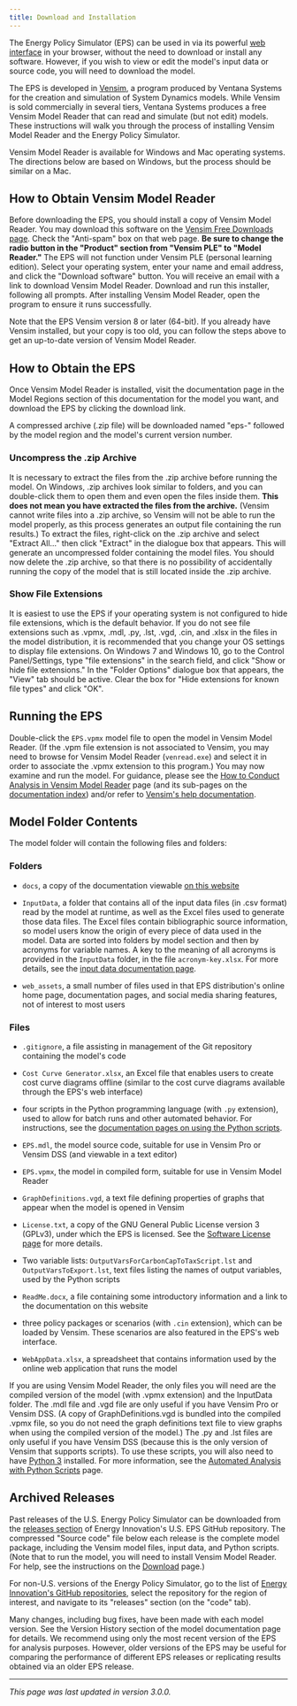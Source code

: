 ```yaml
---
title: Download and Installation
---
```


The Energy Policy Simulator (EPS) can be used in via its powerful [web interface](online-model-tutorial) in your browser, without the need to download or install any software.  However, if you wish to view or edit the model's input data or source code, you will need to download the model.

The EPS is developed in [Vensim](http://vensim.com/), a program produced by Ventana Systems for the creation and simulation of System Dynamics models.  While Vensim is sold commercially in several tiers, Ventana Systems produces a free Vensim Model Reader that can read and simulate (but not edit) models.  These instructions will walk you through the process of installing Vensim Model Reader and the Energy Policy Simulator.

Vensim Model Reader is available for Windows and Mac operating systems.  The directions below are based on Windows, but the process should be similar on a Mac.

## How to Obtain Vensim Model Reader

Before downloading the EPS, you should install a copy of Vensim Model Reader.  You may download this software on the [Vensim Free Downloads page](http://vensim.com/free-download/).  Check the "Anti-spam" box on that web page.  **Be sure to change the radio button in the "Product" section from "Vensim PLE" to "Model Reader."**  The EPS will not function under Vensim PLE (personal learning edition).  Select your operating system, enter your name and email address, and click the "Download software" button.  You will receive an email with a link to download Vensim Model Reader.  Download and run this installer, following all prompts.  After installing Vensim Model Reader, open the program to ensure it runs successfully.

Note that the EPS Vensim version 8 or later (64-bit).  If you already have Vensim installed, but your copy is too old, you can follow the steps above to get an up-to-date version of Vensim Model Reader.

## How to Obtain the EPS

Once Vensim Model Reader is installed, visit the documentation page in the Model Regions section of this documentation for the model you want, and download the EPS by clicking the download link.

A compressed archive (.zip file) will be downloaded named "eps-" followed by the model region and the model's current version number.

### Uncompress the .zip Archive

It is necessary to extract the files from the .zip archive before running the model.  On Windows, .zip archives look similar to folders, and you can double-click them to open them and even open the files inside them.  **This does not mean you have extracted the files from the archive.**  (Vensim cannot write files into a .zip archive, so Vensim will not be able to run the model properly, as this process generates an output file containing the run results.)  To extract the files, right-click on the .zip archive and select "Extract All..." then click "Extract" in the dialogue box that appears.  This will generate an uncompressed folder containing the model files.  You should now delete the .zip archive, so that there is no possibility of accidentally running the copy of the model that is still located inside the .zip archive.

### Show File Extensions

It is easiest to use the EPS if your operating system is not configured to hide file extensions, which is the default behavior.  If you do not see file extensions such as .vpmx, .mdl, .py, .lst, .vgd, .cin, and .xlsx in the files in the model distribution, it is recommended that you change your OS settings to display file extensions.  On Windows 7 and Windows 10, go to the Control Panel/Settings, type "file extensions" in the search field, and click "Show or hide file extensions."  In the "Folder Options" dialogue box that appears, the "View" tab should be active.  Clear the box for "Hide extensions for known file types" and click "OK".

## Running the EPS

Double-click the `EPS.vpmx` model file to open the model in Vensim Model Reader.  (If the .vpm file extension is not associated to Vensim, you may need to browse for Vensim Model Reader (`venread.exe`) and select it in order to associate the .vpmx extension to this program.)  You may now examine and run the model.  For guidance, please see the [How to Conduct Analysis in Vensim Model Reader](how-to-conduct-analysis) page (and its sub-pages on the [documentation index](index)) and/or refer to [Vensim's help documentation](http://www.vensim.com/documentation/index.html).

## Model Folder Contents

The model folder will contain the following files and folders:

### Folders

* `docs`, a copy of the documentation viewable [on this website](index)

* `InputData`, a folder that contains all of the input data files (in .csv format) read by the model at runtime, as well as the Excel files used to generate those data files.  The Excel files contain bibliographic source information, so model users know the origin of every piece of data used in the model.  Data are sorted into folders by model section and then by acronyms for variable names.  A key to the meaning of all acronyms is provided in the `InputData` folder, in the file `acronym-key.xlsx`.  For more details, see the [input data documentation page](input-data).

* `web_assets`, a small number of files used in that EPS distribution's online home page, documentation pages, and social media sharing features, not of interest to most users

### Files

* `.gitignore`, a file assisting in management of the Git repository containing the model's code

* `Cost Curve Generator.xlsx`, an Excel file that enables users to create cost curve diagrams offline (similar to the cost curve diagrams available through the EPS's web interface)

* four scripts in the Python programming language (with `.py` extension), used to allow for batch runs and other automated behavior.  For instructions, see the [documentation pages on using the Python scripts](automated-analysis).

* `EPS.mdl`, the model source code, suitable for use in Vensim Pro or Vensim DSS (and viewable in a text editor)

* `EPS.vpmx`, the model in compiled form, suitable for use in Vensim Model Reader

* `GraphDefinitions.vgd`, a text file defining properties of graphs that appear when the model is opened in Vensim

* `License.txt`, a copy of the GNU General Public License version 3 (GPLv3), under which the EPS is licensed.  See the [Software License page](software-license) for more details.

* Two variable lists: `OutputVarsForCarbonCapToTaxScript.lst` and `OutputVarsToExport.lst`, text files listing the names of output variables, used by the Python scripts

* `ReadMe.docx`, a file containing some introductory information and a link to the documentation on this website

* three policy packages or scenarios (with `.cin` extension), which can be loaded by Vensim.  These scenarios are also featured in the EPS's web interface.

* `WebAppData.xlsx`, a spreadsheet that contains information used by the online web application that runs the model

If you are using Vensim Model Reader, the only files you will need are the compiled version of the model (with .vpmx extension) and the InputData folder.  The .mdl file and .vgd file are only useful if you have Vensim Pro or Vensim DSS.  (A copy of GraphDefinitions.vgd is bundled into the compiled .vpmx file, so you do not need the graph definitions text file to view graphs when using the compiled version of the model.)  The .py and .lst files are only useful if you have Vensim DSS (because this is the only version of Vensim that supports scripts).  To use these scripts, you will also need to have [Python 3](https://www.python.org/downloads/) installed.  For more information, see the [Automated Analysis with Python Scripts](automated-analysis) page.

## Archived Releases

Past releases of the U.S. Energy Policy Simulator can be downloaded from the [releases section](https://github.com/EnergyInnovation/eps-us/releases) of Energy Innovation's U.S. EPS GitHub repository.  The compressed "Source code" file below each release is the complete model package, including the Vensim model files, input data, and Python scripts.  (Note that to run the model, you will need to install Vensim Model Reader.  For help, see the instructions on the [Download](download) page.)

For non-U.S. versions of the Energy Policy Simulator, go to the list of [Energy Innovation's GitHub repositories](https://github.com/orgs/EnergyInnovation/repositories), select the repository for the region of interest, and navigate to its "releases" section (on the "code" tab).

Many changes, including bug fixes, have been made with each model version.  See the Version History
section of the model documentation page for details.  We recommend using only the most recent version of the EPS for analysis purposes.  However, older versions of the EPS may be useful for comparing the performance of different EPS releases or replicating results obtained via an older EPS release.

---
*This page was last updated in version 3.0.0.*
